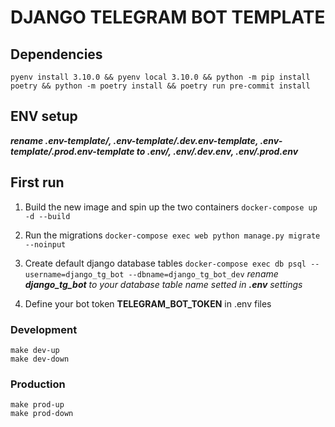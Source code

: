 # DJANGO TELEGRAM BOT TEMPLATE

## Dependencies

    pyenv install 3.10.0 && pyenv local 3.10.0 && python -m pip install poetry && python -m poetry install && poetry run pre-commit install

## ENV setup

__*rename .env-template/, .env-template/.dev.env-template, .env-template/.prod.env-template to .env/, .env/.dev.env, .env/.prod.env*__

## First run

1. Build the new image and spin up the two containers
    ```docker-compose up -d --build```

2. Run the migrations
    ```docker-compose exec web python manage.py migrate --noinput```

3. Create default django database tables
   ```docker-compose exec db psql --username=django_tg_bot --dbname=django_tg_bot_dev```
   *rename __django_tg_bot__ to your database table name setted in __.env__ settings*

4. Define your bot token __TELEGRAM_BOT_TOKEN__ in .env files

### Development

    make dev-up
    make dev-down

### Production

    make prod-up
    make prod-down
